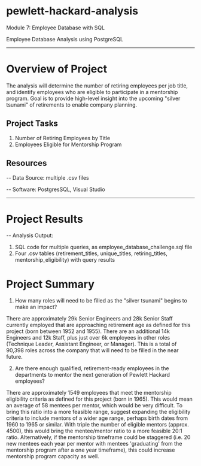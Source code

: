 # pewlett-hackard-analysis
Module 7: Employee Database with SQL

Employee Database Analysis using PostgreSQL

------------------------------
# Overview of Project
The analysis will determine the number of retiring employees per job title, and identify employees who are eligible to participate in a mentorship program. Goal is to provide  high-level insight into the upcoming "silver tsunami" of retirements to enable company planning. 

## Project Tasks
1. Number of Retiring Employees by Title
2. Employees Eligible for Mentorship Program

## Resources
-- Data Source: multiple .csv files

-- Software: PostgresSQL, Visual Studio


-------------------------------

# Project Results
-- Analysis Output: 

1. SQL code for multiple queries, as employee_database_challenge.sql file 
2. Four .csv tables (retirement_titles, unique_titles, retiring_titles, mentorship_eligibility) with query results

>
>

# Project Summary

1. How many roles will need to be filled as the "silver tsunami" begins to make an impact?

There are approximately 29k Senior Engineers and 28k Senior Staff currently employed that are approaching retirement age as defined for this project (born between 1952 and 1955). There are an additional 14k Engineers and 12k Staff, plus just over 6k employees in other roles (Technique Leader, Assistant Engineer, or Manager). This is a total of 90,398 roles across the company that will need to be filled in the near future. 

2. Are there enough qualified, retirement-ready employees in the departments to mentor the next generation of Pewlett Hackard employees?

There are approximately 1549 employees that meet the mentorship eligibility criteria as defined for this project (born in 1965). This would mean an average of 58 mentees per mentor, which would be very difficult. 
To bring this ratio into a more feasible range, suggest expanding the eligibility criteria to include mentors of a wider age range, perhaps birth dates from 1960 to 1965 or similar. With triple the number of eligible mentors (approx. 4500), this would bring the mentee/mentor ratio to a more feasible 20:1 ratio. Alternatively, if the mentorship timeframe could be staggered (i.e. 20 new mentees each year per mentor with mentees 'graduating' from the mentorship program after a one year timeframe), this could increase mentorship program capacity as well. 

